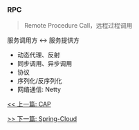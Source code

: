 ### RPC

> Remote Procedure Call，远程过程调用

服务调用方 &lt;-&gt; 服务提供方

* 动态代理、反射
* 同步调用、异步调用
* 协议
* 序列化/反序列化
* 网络通信: Netty


[<< 上一篇: CAP](10-分布式/CAP.md)

[>> 下一篇: Spring-Cloud](10-分布式/Spring-Cloud.md)
